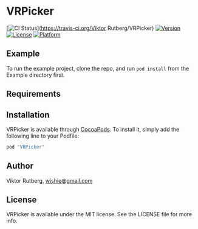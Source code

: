 # VRPicker

[![CI Status](http://img.shields.io/travis/vrutberg/VRPicker.svg?style=flat)](https://travis-ci.org/Viktor Rutberg/VRPicker)
[![Version](https://img.shields.io/cocoapods/v/VRPicker.svg?style=flat)](http://cocoapods.org/pods/VRPicker)
[![License](https://img.shields.io/cocoapods/l/VRPicker.svg?style=flat)](http://cocoapods.org/pods/VRPicker)
[![Platform](https://img.shields.io/cocoapods/p/VRPicker.svg?style=flat)](http://cocoapods.org/pods/VRPicker)

## Example

To run the example project, clone the repo, and run `pod install` from the Example directory first.

## Requirements

## Installation

VRPicker is available through [CocoaPods](http://cocoapods.org). To install
it, simply add the following line to your Podfile:

```ruby
pod "VRPicker"
```

## Author

Viktor Rutberg, wishie@gmail.com

## License

VRPicker is available under the MIT license. See the LICENSE file for more info.
